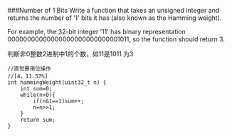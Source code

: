 ###Number of 1 Bits
Write a function that takes an unsigned integer and returns the number of ’1' bits it has (also known as the Hamming weight).

For example, the 32-bit integer ’11' has binary representation 00000000000000000000000000001011, so the function should return 3.

判断非0整数2进制中1的个数，如11是1011 为3

```
//直觉要用位操作
//[4，11.57%]
int hammingWeight(uint32_t n) {
    int sum=0;
    while(n>0){
        if(n&1==1)sum++;
        n=n>>1;
    }
    return sum;
}
```